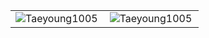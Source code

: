 <table style="border: none">
    <tr>
        <td valign="top" width="50%" style="border: none">
        <img align="left" src="https://github-readme-stats.vercel.app/api/top-langs?username=Taeyoung1005&show_icons=true&locale=en&layout=compact&theme=dark" alt="Taeyoung1005" />
        </td>
        <td valign="top" width="50%" style="border: none">
        <img align="center" src="https://github-readme-stats.vercel.app/api?username=Taeyoung1005&show_icons=true&locale=en&theme=dark" alt="Taeyoung1005" />
        </td>
    </tr>
</table>
